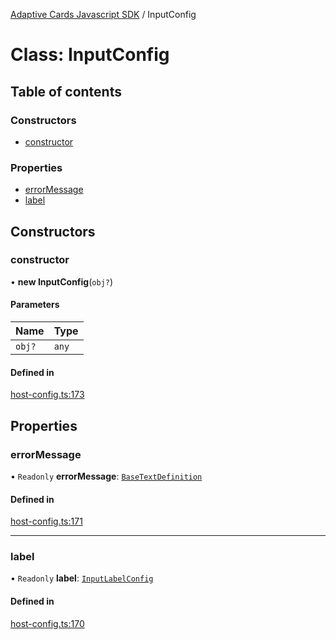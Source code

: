 [Adaptive Cards Javascript SDK](../README.md) / InputConfig

# Class: InputConfig

## Table of contents

### Constructors

- [constructor](InputConfig.md#constructor)

### Properties

- [errorMessage](InputConfig.md#errormessage)
- [label](InputConfig.md#label)

## Constructors

### constructor

• **new InputConfig**(`obj?`)

#### Parameters

| Name | Type |
| :------ | :------ |
| `obj?` | `any` |

#### Defined in

[host-config.ts:173](https://github.com/asseco-see/AdaptiveCards/blob/d5d2c7b75/source/nodejs/adaptivecards/src/host-config.ts#L173)

## Properties

### errorMessage

• `Readonly` **errorMessage**: [`BaseTextDefinition`](BaseTextDefinition.md)

#### Defined in

[host-config.ts:171](https://github.com/asseco-see/AdaptiveCards/blob/d5d2c7b75/source/nodejs/adaptivecards/src/host-config.ts#L171)

___

### label

• `Readonly` **label**: [`InputLabelConfig`](InputLabelConfig.md)

#### Defined in

[host-config.ts:170](https://github.com/asseco-see/AdaptiveCards/blob/d5d2c7b75/source/nodejs/adaptivecards/src/host-config.ts#L170)
